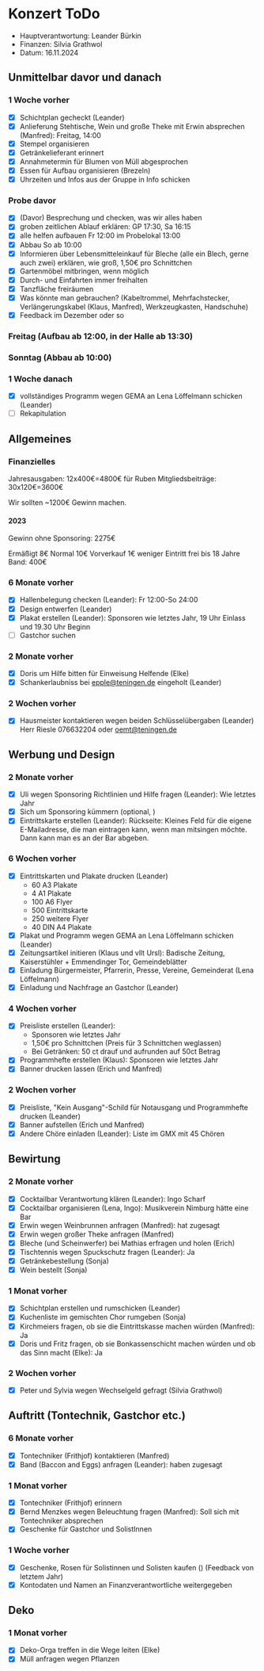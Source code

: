 # Konzert ToDo

- Hauptverantwortung: Leander Bürkin
- Finanzen: Silvia Grathwol
- Datum: 16.11.2024

## Unmittelbar davor und danach

### 1 Woche vorher

- [X] Schichtplan gecheckt (Leander)
- [X] Anlieferung Stehtische, Wein und große Theke mit Erwin absprechen (Manfred): Freitag, 14:00
- [X] Stempel organisieren
- [X] Getränkelieferant erinnert
- [X] Annahmetermin für Blumen von Müll abgesprochen
- [X] Essen für Aufbau organisieren (Brezeln)
- [X] Uhrzeiten und Infos aus der Gruppe in Info schicken

### Probe davor

- [X] (Davor) Besprechung und checken, was wir alles haben
- [X] groben zeitlichen Ablauf erklären: GP 17:30, Sa 16:15
- [X] alle helfen aufbauen Fr 12:00 im Probelokal 13:00
- [X] Abbau So ab 10:00
- [X] Informieren über Lebensmitteleinkauf für Bleche (alle ein Blech, gerne auch zwei) erklären, wie groß, 1,50€ pro Schnittchen
- [X] Gartenmöbel mitbringen, wenn möglich
- [X] Durch- und Einfahrten immer freihalten
- [X] Tanzfläche freiräumen
- [X] Was könnte man gebrauchen? (Kabeltrommel, Mehrfachstecker, Verlängerungskabel (Klaus, Manfred), Werkzeugkasten, Handschuhe)
- [X] Feedback im Dezember oder so

### Freitag (Aufbau ab 12:00, in der Halle ab 13:30)

### Sonntag (Abbau ab 10:00)

### 1 Woche danach

- [X] vollständiges Programm wegen GEMA an Lena Löffelmann schicken (Leander)
- [ ] Rekapitulation

## Allgemeines

### Finanzielles

Jahresausgaben: 12x400€=4800€ für Ruben
Mitgliedsbeiträge: 30x120€=3600€

Wir sollten ~1200€ Gewinn machen.

#### 2023

Gewinn ohne Sponsoring: 2275€

Ermäßigt 8€
Normal 10€
Vorverkauf 1€ weniger
Eintritt frei bis 18 Jahre
Band: 400€

### 6 Monate vorher

- [X] Hallenbelegung checken (Leander): Fr 12:00-So 24:00
- [X] Design entwerfen (Leander)
- [X] Plakat erstellen (Leander): Sponsoren wie letztes Jahr, 19 Uhr Einlass und 19.30 Uhr Beginn
- [ ] Gastchor suchen

### 2 Monate vorher

- [X] Doris um Hilfe bitten für Einweisung Helfende (Elke)
- [X] Schankerlaubniss bei <epple@teningen.de> eingeholt (Leander)

### 2 Wochen vorher

- [X] Hausmeister kontaktieren wegen beiden Schlüsselübergaben (Leander)
  Herr Riesle 076632204 oder <oemt@teningen.de>

## Werbung und Design

### 2 Monate vorher

- [X] Uli wegen Sponsoring Richtlinien und Hilfe fragen (Leander): Wie letztes Jahr
- [X] Sich um Sponsoring kümmern (optional, )
- [X] Eintrittskarte erstellen (Leander):
  Rückseite: Kleines Feld für die eigene E-Mailadresse, die man eintragen kann, wenn man mitsingen möchte.
  Dann kann man es an der Bar abgeben.

### 6 Wochen vorher

- [X] Eintrittskarten und Plakate drucken (Leander)
  - 60 A3 Plakate
  - 4 A1 Plakate
  - 100 A6 Flyer
  - 500 Eintrittskarte
  - 250 weitere Flyer
  - 40 DIN A4 Plakate
- [X] Plakat und Programm wegen GEMA an Lena Löffelmann schicken (Leander)
- [X] Zeitungsartikel initieren (Klaus und vllt Ursl):
  Badische Zeitung, Kaiserstühler + Emmendinger Tor, Gemeindeblätter
- [X] Einladung Bürgermeister, Pfarrerin, Presse, Vereine, Gemeinderat (Lena Löffelmann)
- [X] Einladung und Nachfrage an Gastchor (Leander)

### 4 Wochen vorher

- [X] Preisliste erstellen (Leander):
  - Sponsoren wie letztes Jahr
  - 1,50€ pro Schnittchen (Preis für 3 Schnittchen weglassen)
  - Bei Getränken: 50 ct drauf und aufrunden auf 50ct Betrag
- [X] Programmhefte erstellen (Klaus): Sponsoren wie letztes Jahr
- [X] Banner drucken lassen (Erich und Manfred)

### 2 Wochen vorher

- [X] Preisliste, "Kein Ausgang"-Schild für Notausgang und Programmhefte drucken (Leander)
- [X] Banner aufstellen (Erich und Manfred)
- [X] Andere Chöre einladen (Leander): Liste im GMX mit 45 Chören

## Bewirtung

### 2 Monate vorher

- [X] Cocktailbar Verantwortung klären (Leander): Ingo Scharf
- [X] Cocktailbar organisieren (Lena, Ingo): Musikverein Nimburg hätte eine Bar
- [X] Erwin wegen Weinbrunnen anfragen (Manfred): hat zugesagt
- [X] Erwin wegen großer Theke anfragen (Manfred)
- [X] Bleche (und Scheinwerfer) bei Mathias erfragen und holen (Erich)
- [X] Tischtennis wegen Spuckschutz fragen (Leander): Ja
- [X] Getränkebestellung (Sonja)
- [X] Wein bestellt (Sonja)

### 1 Monat vorher

- [X] Schichtplan erstellen und rumschicken (Leander)
- [X] Kuchenliste im gemischten Chor rumgeben (Sonja)
- [X] Kirchmeiers fragen, ob sie die Eintrittskasse machen würden (Manfred): Ja
- [X] Doris und Fritz fragen, ob sie Bonkassenschicht machen würden und ob das Sinn macht (Elke): Ja

### 2 Wochen vorher

- [X] Peter und Sylvia wegen Wechselgeld gefragt (Silvia Grathwol)

## Auftritt (Tontechnik, Gastchor etc.)

### 6 Monate vorher

- [X] Tontechniker (Frithjof) kontaktieren (Manfred)
- [X] Band (Baccon and Eggs) anfragen (Leander): haben zugesagt

### 1 Monat vorher

- [X] Tontechniker (Frithjof) erinnern
- [X] Bernd Menzkes wegen Beleuchtung fragen (Manfred): Soll sich mit Tontechniker absprechen
- [X] Geschenke für Gastchor und SolistInnen

### 1 Woche vorher

- [X] Geschenke, Rosen für Solistinnen und Solisten kaufen () (Feedback von letztem Jahr)
- [X] Kontodaten und Namen an Finanzverantwortliche weitergegeben

## Deko

### 1 Monat vorher

- [X] Deko-Orga treffen in die Wege leiten (Elke)
- [X] Müll anfragen wegen Pflanzen
